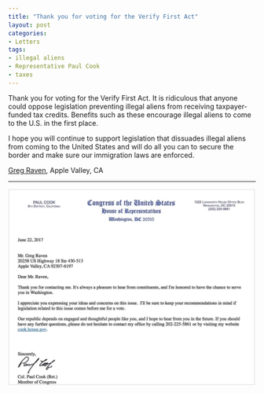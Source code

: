 ```yaml
---
title: "Thank you for voting for the Verify First Act"
layout: post
categories:
- Letters
tags:
- illegal aliens
- Representative Paul Cook
- taxes
---
```


Thank you for voting for the Verify First Act. It is ridiculous that anyone could oppose legislation preventing illegal aliens from receiving taxpayer-funded tax credits. Benefits such as these encourage illegal aliens to come to the U.S. in the first place.

I hope you will continue to support legislation that dissuades illegal aliens from coming to the United States and will do all you can to secure the border and make sure our immigration laws are enforced.

[Greg Raven](https://www.gregraven.org), Apple Valley, CA

---

[![response from Paul Cook](/assets/img/2017/06/2017-06-22-paul-cook-letter.jpg)](/assets/img/2017/06/2017-06-22-paul-cook-letter.jpg)